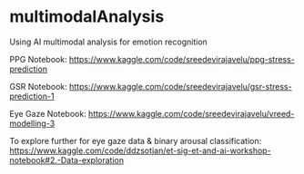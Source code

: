 # multimodalAnalysis
Using AI multimodal analysis for emotion recognition

PPG Notebook: https://www.kaggle.com/code/sreedevirajavelu/ppg-stress-prediction

GSR Notebook: https://www.kaggle.com/code/sreedevirajavelu/gsr-stress-prediction-1

Eye Gaze Notebook: https://www.kaggle.com/code/sreedevirajavelu/vreed-modelling-3

To explore further for eye gaze data & binary arousal classification: 
https://www.kaggle.com/code/ddzsotjan/et-sig-et-and-ai-workshop-notebook#2.-Data-exploration
